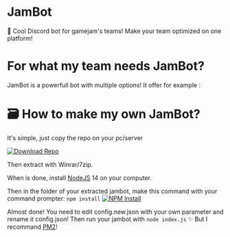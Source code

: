 # JamBot
 🍯 Cool Discord bot for gamejam's teams!
Make your team optimized on one platform!

# For what my team needs JamBot?

JamBot is a powerfull bot with multiple options!
It offer for example :

# 🗃 How to make my own JamBot?

It's simple, just copy the repo on your pc/server 


[![Download Repo](https://i.gyazo.com/97ad06f54aeab556f80a146c272f85a7.gif)](https://gyazo.com/97ad06f54aeab556f80a146c272f85a7)

Then extract with Winrar/7zip. 

When is done, install [NodeJS](https://nodejs.org/en/) 14 on your computer.

Then in the folder of your extracted jambot, make this command with your command prompter:
`npm install`
[![NPM Install](https://i.gyazo.com/d281aa7ab11fcbf4f97c2ceb1f65c8df.gif)](https://gyazo.com/d281aa7ab11fcbf4f97c2ceb1f65c8df)

Almost done! You need to edit config.new.json with your own parameter and rename it config.json!
Then run your jambot with `node index.js`
✨ But I recommand [PM2](https://pm2.keymetrics.io/docs/usage/quick-start/)!

